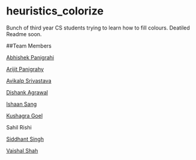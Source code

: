 # heuristics_colorize

Bunch of third year CS students trying to learn how to fill colours. Deatiled Readme soon.

##Team Members

[Abhishek Panigrahi](https://github.com/abhishekpanigrahi1996)

[Arijit Panigrahy](https://github.com/arijitiit)

[Avikalp Srivastava](https://github.com/Avikalp7)

[Dishank Agrawal](https://github.com/dkagrawal)

[Ishaan Sang](https://github.com/ishaansang)

[Kushagra Goel](https://github.com/Kushagra-Goel)

Sahil Rishi

[Siddhant Singh](https://github.com/siddhant-08)

[Vaishal Shah](https://github.com/Vaishal-shah)
